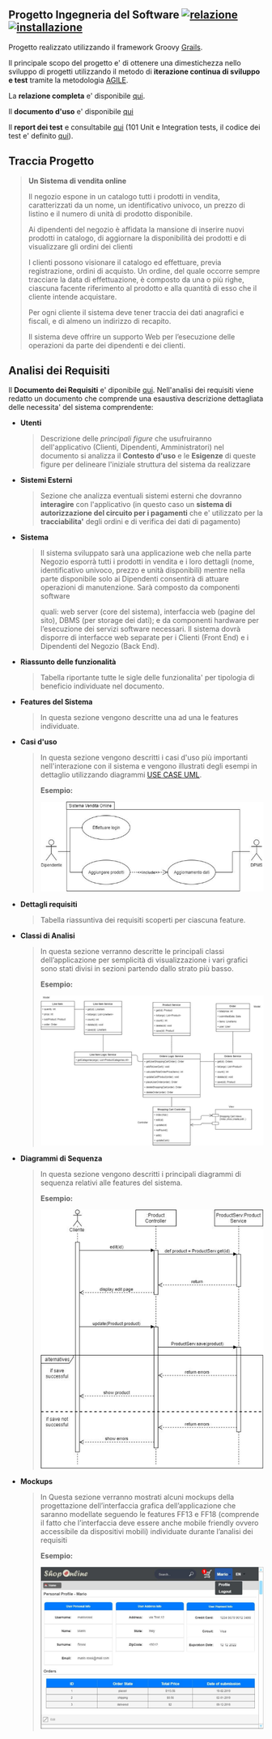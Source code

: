 ## Progetto Ingegneria del Software [![relazione](https://img.shields.io/badge/relazione-disponibile%20in%20pdf-brightgreen)](https://github.com/darkimage/Universita-IngegneriaDelSoftware/raw/master/documents/SistemadiVenditaOnline_LucaFaggion_274857.pdf)[ ![installazione](https://img.shields.io/badge/guida_uso_ed_installazione-disponibile%20in%20pdf-brightgreen)](https://github.com/darkimage/Universita-IngegneriaDelSoftware/raw/master/documents/Istruzioni-Uso-e-Installazione-274857-Faggion-Luca.pdf)

Progetto realizzato utilizzando il framework Groovy [Grails](https://grails.org/).

Il principale scopo del progetto e' di ottenere una dimestichezza nello sviluppo di progetti utilizzando il metodo di **iterazione continua di sviluppo e test** tramite la metodologia [AGILE]([https://it.wikipedia.org/wiki/Metodologia_agile](https://it.wikipedia.org/wiki/Metodologia_agile)). 

La **relazione completa** e' disponibile [qui](https://github.com/darkimage/Universita-IngegneriaDelSoftware/raw/master/documents/SistemadiVenditaOnline_LucaFaggion_274857.pdf).

Il **documento d'uso** e' disponibile [qui](https://github.com/darkimage/Universita-IngegneriaDelSoftware/raw/master/documents/Istruzioni-Uso-e-Installazione-274857-Faggion-Luca.pdf)

Il **report dei test** e consultabile [qui](https://darkimage.github.io/Universita-IngegneriaDelSoftware/) (101 Unit e Integration tests, il codice dei test e' definito [qui](https://github.com/darkimage/Universita-IngegneriaDelSoftware/tree/master/src/test/groovy/com/lucafaggion)).

Traccia Progetto
---------------------

> **Un Sistema di vendita online**
> 
> Il negozio espone in un catalogo tutti i prodotti in vendita,
> caratterizzati da un nome, un identificativo univoco, un prezzo di
> listino e il numero di unità di prodotto disponibile.
> 
> Ai dipendenti del negozio è affidata la mansione di inserire nuovi
> prodotti in catalogo, di aggiornare la disponibilità dei prodotti e di
> visualizzare gli ordini dei clienti
> 
> I clienti possono visionare il catalogo ed effettuare, previa
> registrazione, ordini di acquisto. Un ordine, del quale occorre sempre
> tracciare la data di effettuazione, è composto da una o più righe,
> ciascuna facente riferimento al prodotto e alla quantità di esso che
> il cliente intende acquistare.
> 
> Per ogni cliente il sistema deve tener traccia dei dati anagrafici e
> fiscali, e di almeno un indirizzo di recapito.
> 
> Il sistema deve offrire un supporto Web per l’esecuzione delle
> operazioni da parte dei dipendenti e dei clienti.

 Analisi dei Requisiti
-------------------------
Il **Documento dei Requisiti** e' diponibile [qui](https://github.com/darkimage/Universita-IngegneriaDelSoftware/raw/master/documents/SistemadiVenditaOnline_LucaFaggion_274857.pdf).
Nell'analisi dei requisiti viene redatto un documento che comprende una esaustiva descrizione dettagliata delle necessita' del sistema comprendente:

 - **Utenti**
	 > Descrizione delle *principali figure* che usufruiranno dell'applicativo (Clienti, Dipendenti, Amministratori)
	 > nel documento si analizza il **Contesto d'uso** e le **Esigenze** di queste figure per delineare l'iniziale struttura del sistema da realizzare
- **Sistemi Esterni**
	> Sezione che analizza eventuali sistemi esterni che dovranno **interagire** con l'applicativo (in questo caso un **sistema di autorizzazione del circuito per i pagamenti** che e' utilizzato per la **tracciabilita'** degli ordini e di verifica dei dati di pagamento) 
- **Sistema**
	> Il sistema sviluppato sarà una applicazione web che nella parte
	> Negozio esporrà  	tutti i prodotti in vendita e i loro dettagli (nome,
	> identificativo univoco, prezzo e  	unità disponibili) mentre nella
	> parte disponibile solo ai Dipendenti consentirà di  	attuare
	> operazioni di manutenzione. Sarà composto da componenti software 
	> 
	> 
	> 	quali: web server (core del sistema), interfaccia web (pagine del
	> sito), DBMS  	(per storage dei dati);  	e da componenti hardware per
	> l’esecuzione dei servizi software necessari.  	Il sistema dovrà
	> disporre di interfacce web separate per i Clienti (Front End) e i 
	> 	Dipendenti del Negozio (Back End).
- **Riassunto delle funzionalità**
	> Tabella riportante tutte le sigle delle funzionalita' per tipologia di beneficio individuate nel documento.
- **Features del Sistema**
	> In questa sezione vengono descritte una ad una le features individuate.
- **Casi d'uso**
	> In questa sezione vengono descritti i casi d'uso più importanti nell'interazione 
con il sistema e vengono illustrati degli esempi in dettaglio utilizzando diagrammi  [USE CASE UML](https://it.wikipedia.org/wiki/Use_Case_Diagram).
  > 
	>**Esempio:**
  > 
	> ![usecase_diagram](https://github.com/darkimage/Universita-IngegneriaDelSoftware/raw/master/documents/esempio_usecase.png)
- **Dettagli requisiti** 
	> Tabella riassuntiva dei requisiti scoperti per ciascuna feature.
- **Classi di Analisi** 
	> In questa sezione verranno descritte le principali classi
	> dell’applicazione per  semplicità di visualizzazione i vari grafici
	> sono stati divisi in sezioni partendo  dallo strato più basso.
  > 
	> **Esempio:**
  > 
	> ![class_diagram](https://github.com/darkimage/Universita-IngegneriaDelSoftware/raw/master/documents/esempio_class.png)
- **Diagrammi di Sequenza**
	> In questa sezione vengono descritti i principali diagrammi di sequenza
	> relativi  alle features del sistema.
  > 
	> **Esempio:**
  > 
	>	![sequence_diagram](https://github.com/darkimage/Universita-IngegneriaDelSoftware/raw/master/documents/esempio_sequenza.png)
- **Mockups**
	> In Questa sezione verranno mostrati alcuni mockups della progettazione
	> dell’interfaccia grafica dell’applicazione che saranno modellate
	> seguendo le  features FF13 e FF18 (comprende il fatto che
	> l’interfaccia deve essere anche mobile friendly ovvero accessibile da
	> dispositivi mobili) individuate durante  l’analisi dei requisiti
  > 
	> **Esempio:**
  > 
	> ![mockup_example](https://github.com/darkimage/Universita-IngegneriaDelSoftware/raw/master/documents/esempio_mock.png)
<!--stackedit_data:
eyJoaXN0b3J5IjpbLTEwMzQ2OTIxMTAsLTMyNDUyOTUwNl19
-->